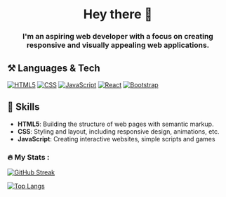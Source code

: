 <h1 align="center">Hey there 👋</h1>
<h3 align="center">I'm an aspiring web developer with a focus on creating responsive and visually appealing web applications.</h3>

<h2>⚒️ Languages & Tech </h2>

[![HTML5](https://img.shields.io/badge/HTML5-E34F26?style=for-the-badge&logo=html5&logoColor=white)](https://developer.mozilla.org/en-US/docs/Web/Guide/HTML/HTML5)
[![CSS](https://img.shields.io/badge/CSS-1572B6?style=for-the-badge&logo=css3&logoColor=white)](https://developer.mozilla.org/en-US/docs/Web/CSS)
[![JavaScript](https://img.shields.io/badge/JavaScript-F7DF1E?style=for-the-badge&logo=javascript&logoColor=black)](https://developer.mozilla.org/en-US/docs/Web/JavaScript)
[![React](https://img.shields.io/badge/React-23272f?style=for-the-badge&logo=react&logoColor=149eca)](https://developer.mozilla.org/en-US/docs/Web/JavaScript)
[![Bootstrap](https://img.shields.io/badge/Bootstrap-984aff?style=for-the-badge&logo=bootstrap&logoColor=white)](https://getbootstrap.com/)

<h2>💬 Skills</h2>

- **HTML5**: Building the structure of web pages with semantic markup.
- **CSS**: Styling and layout, including responsive design, animations, etc.
- **JavaScript**: Creating interactive websites, simple scripts and games

### :fire: My Stats :
[![GitHub Streak](https://streak-stats.demolab.com?user=AtomicExpresso&theme=dark)](https://git.io/streak-stats)

[![Top Langs](https://github-readme-stats.vercel.app/api/top-langs/?username=AtomicExpresso&layout=compact&theme=vision-friendly-dark)](https://github.com/anuraghazra/github-readme-stats)


